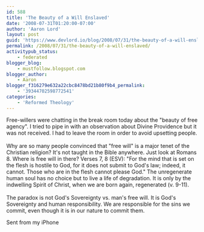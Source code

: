 ```yaml
---
id: 588
title: 'The Beauty of a Will Enslaved'
date: '2008-07-31T01:20:00-07:00'
author: 'Aaron Lord'
layout: post
guid: 'https://www.devlord.io/blog/2008/07/31/the-beauty-of-a-will-enslaved/'
permalink: /2008/07/31/the-beauty-of-a-will-enslaved/
activitypub_status:
    - federated
blogger_blog:
    - mustfollow.blogspot.com
blogger_author:
    - Aaron
blogger_f316279e632a22cbc8478bd21b80f9b4_permalink:
    - '39344702598772541'
categories:
    - 'Reformed Theology'
---
```


Free-willers were chatting in the break room today about the "beauty  of free agency". I tried to pipe in with an observation about Divine  Providence but it was not received. I had to leave the room in order  to avoid upsetting people.<br /><br />Why are so many people convinced that "free will" is a major tenet of the Christian religion?  It's not taught in the Bible anywhere.  Just look at Romans 8.  Where is free will in there?  Verses 7, 8 (ESV): "For the mind that is set on the flesh is hostile to God, for it does not submit to God's law; indeed, it cannot.<span class="verse-num" id="v45008008-1">  </span>Those who are in the flesh cannot please God."  The unregenerate human soul has no choice but to live a life of degradation.  It is only by the indwelling Spirit of Christ, when we are born again, regenerated (v. 9-11).<br /><br />The paradox is not God's Sovereignty vs. man's free will.  It is God's Sovereignty and human responsibility.  We are responsible for the sins we commit, even though it is in our nature to commit them.<br /><p>Sent from my iPhone</p><div class="blogger-post-footer"><img width='1' height='1' src='' alt='' /></div>
